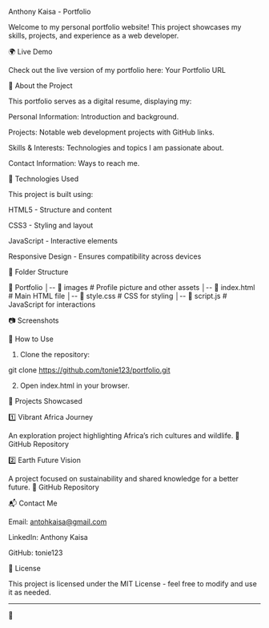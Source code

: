 Anthony Kaisa - Portfolio

Welcome to my personal portfolio website! This project showcases my skills, projects, and experience as a web developer.

🌍 Live Demo

Check out the live version of my portfolio here: Your Portfolio URL

📌 About the Project

This portfolio serves as a digital resume, displaying my:

Personal Information: Introduction and background.

Projects: Notable web development projects with GitHub links.

Skills & Interests: Technologies and topics I am passionate about.

Contact Information: Ways to reach me.


🚀 Technologies Used

This project is built using:

HTML5 - Structure and content

CSS3 - Styling and layout

JavaScript - Interactive elements

Responsive Design - Ensures compatibility across devices


📁 Folder Structure

📂 Portfolio
│-- 📂 images        # Profile picture and other assets
│-- 📜 index.html    # Main HTML file
│-- 📜 style.css     # CSS for styling
│-- 📜 script.js     # JavaScript for interactions

📷 Screenshots



📂 How to Use

1. Clone the repository:

git clone https://github.com/tonie123/portfolio.git


2. Open index.html in your browser.



🌟 Projects Showcased

1️⃣ Vibrant Africa Journey

An exploration project highlighting Africa’s rich cultures and wildlife. 🔗 GitHub Repository

2️⃣ Earth Future Vision

A project focused on sustainability and shared knowledge for a better future. 🔗 GitHub Repository

📬 Contact Me

Email: antohkaisa@gmail.com

LinkedIn: Anthony Kaisa

GitHub: tonie123


📜 License

This project is licensed under the MIT License - feel free to modify and use it as needed.


---

🚀
